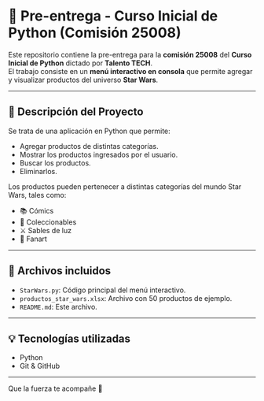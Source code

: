 # 🌌 Pre-entrega - Curso Inicial de Python (Comisión 25008)

Este repositorio contiene la pre-entrega para la **comisión 25008** del **Curso Inicial de Python** dictado por **Talento TECH**.  
El trabajo consiste en un **menú interactivo en consola** que permite agregar y visualizar productos del universo **Star Wars**.

---

## 🛒 Descripción del Proyecto

Se trata de una aplicación en Python que permite:

- Agregar productos de distintas categorías.
- Mostrar los productos ingresados por el usuario.
- Buscar los productos.
- Eliminarlos.

Los productos pueden pertenecer a distintas categorías del mundo Star Wars, tales como:

- 📚 Cómics
- 🧸 Coleccionables
- ⚔️ Sables de luz
- 🎨 Fanart

---

## 📁 Archivos incluidos

- `StarWars.py`: Código principal del menú interactivo.
- `productos_star_wars.xlsx`: Archivo con 50 productos de ejemplo.
- `README.md`: Este archivo.

---

## 💡 Tecnologías utilizadas

- Python
- Git & GitHub

---

Que la fuerza te acompañe 💫

